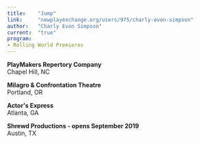 ```yaml
---
title:    "Jump"
link:     "newplayexchange.org/users/975/charly-evon-simpson"
author:   "Charly Evon Simpson"
current:  "true"
program:
- Rolling World Premieres
---
```


**PlayMakers Repertory Company**\
Chapel Hill, NC

**Milagro & Confrontation Theatre**\
Portland, OR

**Actor's Express**\
Atlanta, GA

**Shrewd Productions - opens September 2019**\
Austin, TX
